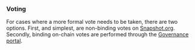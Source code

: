 <h3>Voting</h3>
<p>For cases where a more formal vote needs to be taken, there are two options. First, and simplest, are non-binding votes on <a href="https://www.snapshot.org" target="_blank">Snapshot.org</a>. Secondly, binding on-chain votes are performed through the <a href="{{"governance"|relative_url}}">Governance portal</a>.</p>